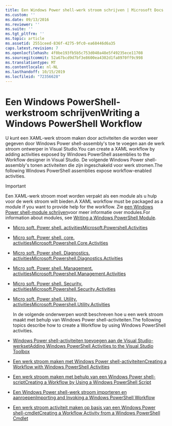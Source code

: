 ```yaml
---
title: Een Windows Power shell-werk stroom schrijven | Microsoft Docs
ms.custom: ''
ms.date: 09/13/2016
ms.reviewer: ''
ms.suite: ''
ms.tgt_pltfrm: ''
ms.topic: article
ms.assetid: 2551ceed-836f-4275-9fc0-ea68446d6a35
caps.latest.revision: 7
ms.openlocfilehash: 4f0be193fb5b5c753d040a48e5f49235ece11708
ms.sourcegitcommit: 52a67bcd9d7bf3e8600ea4302d1fa8970ff9c998
ms.translationtype: MT
ms.contentlocale: nl-NL
ms.lasthandoff: 10/15/2019
ms.locfileid: "72356628"
---
```

# <a name="writing-a-windows-powershell-workflow"></a><span data-ttu-id="4a4cd-102">Een Windows PowerShell-werkstroom schrijven</span><span class="sxs-lookup"><span data-stu-id="4a4cd-102">Writing a Windows PowerShell Workflow</span></span>

<span data-ttu-id="4a4cd-103">U kunt een XAML-werk stroom maken door activiteiten die worden weer gegeven door Windows Power shell-assembly's toe te voegen aan de werk stroom ontwerper in Visual Studio.</span><span class="sxs-lookup"><span data-stu-id="4a4cd-103">You can create a XAML workflow by adding activities exposed by Windows PowerShell assemblies to the Workflow designer in Visual Studio.</span></span> <span data-ttu-id="4a4cd-104">De volgende Windows Power shell-assembly's tonen activiteiten die zijn ingeschakeld voor werk stromen.</span><span class="sxs-lookup"><span data-stu-id="4a4cd-104">The following Windows PowerShell assemblies expose workflow-enabled activities.</span></span>

> [!IMPORTANT]
> <span data-ttu-id="4a4cd-105">Een XAML-werk stroom moet worden verpakt als een module als u hulp voor de werk stroom wilt bieden.</span><span class="sxs-lookup"><span data-stu-id="4a4cd-105">A XAML workflow must be packaged as a module if you want to provide help for the workflow.</span></span> <span data-ttu-id="4a4cd-106">Zie [een Windows Power shell-module schrijven](../module/writing-a-windows-powershell-module.md)voor meer informatie over modules.</span><span class="sxs-lookup"><span data-stu-id="4a4cd-106">For information about modules, see [Writing a Windows PowerShell Module](../module/writing-a-windows-powershell-module.md).</span></span>

- [<span data-ttu-id="4a4cd-107">Micro soft. Power shell. activities</span><span class="sxs-lookup"><span data-stu-id="4a4cd-107">Microsoft.Powershell.Activities</span></span>](/dotnet/api/Microsoft.PowerShell.Activities)

- [<span data-ttu-id="4a4cd-108">Micro soft. Power shell. core. activities</span><span class="sxs-lookup"><span data-stu-id="4a4cd-108">Microsoft.Powershell.Core.Activities</span></span>](/dotnet/api/Microsoft.PowerShell.Core.Activities)

- [<span data-ttu-id="4a4cd-109">Micro soft. Power shell. Diagnostics. activities</span><span class="sxs-lookup"><span data-stu-id="4a4cd-109">Microsoft.Powershell.Diagnostics.Activities</span></span>](/dotnet/api/Microsoft.PowerShell.Diagnostics.Activities)

- [<span data-ttu-id="4a4cd-110">Micro soft. Power shell. Management. activities</span><span class="sxs-lookup"><span data-stu-id="4a4cd-110">Microsoft.Powershell.Management.Activities</span></span>](/dotnet/api/Microsoft.PowerShell.Management.Activities)

- [<span data-ttu-id="4a4cd-111">Micro soft. Power shell. Security. activities</span><span class="sxs-lookup"><span data-stu-id="4a4cd-111">Microsoft.Powershell.Security.Activities</span></span>](/dotnet/api/Microsoft.PowerShell.Security.Activities)

- [<span data-ttu-id="4a4cd-112">Micro soft. Power shell. Utility. activities</span><span class="sxs-lookup"><span data-stu-id="4a4cd-112">Microsoft.Powershell.Utility.Activities</span></span>](/dotnet/api/Microsoft.PowerShell.Utility.Activities)

  <span data-ttu-id="4a4cd-113">In de volgende onderwerpen wordt beschreven hoe u een werk stroom maakt met behulp van Windows Power shell-activiteiten.</span><span class="sxs-lookup"><span data-stu-id="4a4cd-113">The following topics describe how to create a Workflow by using Windows PowerShell activities.</span></span>

- [<span data-ttu-id="4a4cd-114">Windows Power shell-activiteiten toevoegen aan de Visual Studio-werkset</span><span class="sxs-lookup"><span data-stu-id="4a4cd-114">Adding Windows PowerShell Activities to the Visual Studio Toolbox</span></span>](./adding-windows-powershell-activities-to-the-visual-studio-toolbox.md)

- [<span data-ttu-id="4a4cd-115">Een werk stroom maken met Windows Power shell-activiteiten</span><span class="sxs-lookup"><span data-stu-id="4a4cd-115">Creating a Workflow with Windows PowerShell Activities</span></span>](./creating-a-workflow-with-windows-powershell-activities.md)

- [<span data-ttu-id="4a4cd-116">Een werk stroom maken met behulp van een Windows Power shell-script</span><span class="sxs-lookup"><span data-stu-id="4a4cd-116">Creating a Workflow by Using a Windows PowerShell Script</span></span>](./creating-a-workflow-by-using-a-windows-powershell-script.md)

- [<span data-ttu-id="4a4cd-117">Een Windows Power shell-werk stroom importeren en aanroepen</span><span class="sxs-lookup"><span data-stu-id="4a4cd-117">Importing and Invoking a Windows PowerShell Workflow</span></span>](./importing-and-invoking-a-windows-powershell-workflow.md)

- [<span data-ttu-id="4a4cd-118">Een werk stroom activiteit maken op basis van een Windows Power shell-cmdlet</span><span class="sxs-lookup"><span data-stu-id="4a4cd-118">Creating a Workflow Activity from a Windows PowerShell Cmdlet</span></span>](./creating-a-workflow-activity-from-a-windows-powershell-cmdlet.md)